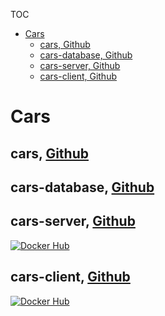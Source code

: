 TOC

- [Cars](#cars)
  - [cars, Github](#cars-github)
  - [cars-database, Github](#cars-database-github)
  - [cars-server, Github](#cars-server-github)
  - [cars-client, Github](#cars-client-github)


# Cars

## cars, [Github](https://github.com/QPanProjects/Demo/tree/master/cars)

## cars-database, [Github](https://github.com/QPanProjects/Demo/tree/master/cars-database)

## cars-server, [Github](https://github.com/QPanProjects/Demo/tree/master/cars-server)

[![Docker Hub](https://img.shields.io/docker/cloud/build/qpanprojects/demo?style=flat-square)](https://hub.docker.com/r/QPanProjects/Demo/cars-server)

## cars-client, [Github](https://github.com/QPanProjects/Demo/tree/master/cars-client)

[![Docker Hub](https://img.shields.io/docker/cloud/build/qpanprojects/demo?style=flat-square)](https://hub.docker.com/r/quanpan302/dhv-cars-client)
